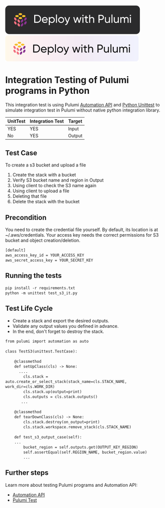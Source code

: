 [![Deploy](../.buttons/deploy-with-pulumi-dark.svg)](https://app.pulumi.com/new?template=https://github.com/pulumi/examples/blob/master/testing-integration-py/README.md#gh-light-mode-only)
[![Deploy](../.buttons/deploy-with-pulumi-light.svg)](https://app.pulumi.com/new?template=https://github.com/pulumi/examples/blob/master/testing-integration-py/README.md#gh-dark-mode-only)

# Integration Testing of Pulumi programs in Python

This integration test is using Pulumi [Automation API](https://www.pulumi.com/blog/automation-api/) and [Python Unittest](https://docs.python.org/3/library/unittest.html)  to simulate integration test in Pulumi without native python integration library.

| UnitTest | Integration Test |Target|
|--|--|--|
| YES | YES|Input|
| No | YES|Output|

## Test Case
To create a s3 bucket and upload a file

 1. Create the stack with a bucket
 3. Verify S3 bucket name and region in Output
 4. Using client to check the S3 name again
 5. Using client to upload a file
 6. Deleting that file
 7. Delete the stack with the bucket


## Precondition

You need to create the credential file yourself. By default, its location is at ~/.aws/credentials. Your access key needs the correct permissions for S3 bucket and object creation/deletion.
```
[default]
aws_access_key_id = YOUR_ACCESS_KEY
aws_secret_access_key = YOUR_SECRET_KEY
```

##  Running the tests
```
pip install -r requirements.txt
python -m unittest test_s3_it.py
```

## Test Life Cycle
 - Create a stack and export the desired outputs.
 - Validate any output values you defined in advance.
 - In the end, don't forget to destroy the stack.
```
from pulumi import automation as auto

class TestS3(unittest.TestCase):

    @classmethod
    def setUpClass(cls) -> None:
      ....
        cls.stack = auto.create_or_select_stack(stack_name=cls.STACK_NAME, work_dir=cls.WORK_DIR)
		cls.stack.up(output=print)
        cls.outputs = cls.stack.outputs()
       ...

    @classmethod
    def tearDownClass(cls) -> None:
        cls.stack.destroy(on_output=print)
        cls.stack.workspace.remove_stack(cls.STACK_NAME)

    def test_s3_output_case(self):
    ...
        bucket_region = self.outputs.get(OUTPUT_KEY_REGION)
        self.assertEqual(self.REGION_NAME, bucket_region.value)
        ...

```
## Further steps

Learn more about testing Pulumi programs and Automation API:

 - [Automation API](https://www.pulumi.com/blog/automation-api/)
 - [Pulumi Test](https://www.pulumi.com/docs/guides/testing/)
